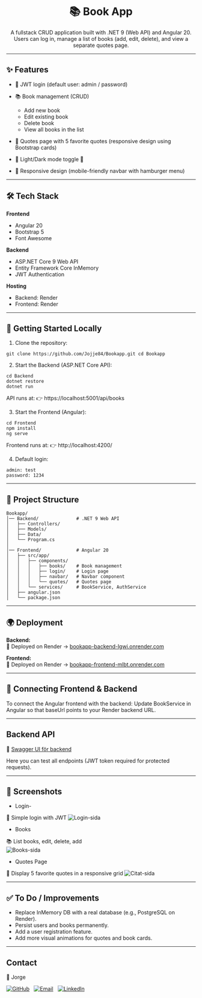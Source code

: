 <h1 align="center">📚 Book App</h1>

<p align="center">
A fullstack CRUD application built with .NET 9 (Web API) and Angular 20.  
Users can log in, manage a list of books (add, edit, delete),  
and view a separate quotes page.
</p>

---

## ✨ Features

- 🔑 JWT login (default user: admin / password)  
- 📚 Book management (CRUD)  
  - Add new book  
  - Edit existing book  
  - Delete book  
  - View all books in the list  

- 💬 Quotes page with 5 favorite quotes (responsive design using Bootstrap cards)  
- 🌙 Light/Dark mode toggle 📱  
- 📱 Responsive design (mobile-friendly navbar with hamburger menu)  

---

## 🛠️ Tech Stack

**Frontend**  
- Angular 20  
- Bootstrap 5  
- Font Awesome  

**Backend**  
- ASP.NET Core 9 Web API  
- Entity Framework Core InMemory  
- JWT Authentication  

**Hosting**  
- Backend: Render  
- Frontend: Render  

---

## 🚀 Getting Started Locally

1. Clone the repository:  
```
git clone https://github.com/Jojje84/Bookapp.git cd Bookapp
``` 

2. Start the Backend (ASP.NET Core API):
```
cd Backend 
dotnet restore 
dotnet run
``` 

API runs at:
👉 https://localhost:5001/api/books

3. Start the Frontend (Angular):
```
cd Frontend 
npm install 
ng serve
``` 

Frontend runs at:
👉 http://localhost:4200/

4. Default login:
```
admin: test 
password: 1234
``` 

---

## 📂 Project Structure
```
Bookapp/
│── Backend/              # .NET 9 Web API
│   ├── Controllers/
│   ├── Models/
│   ├── Data/
│   └── Program.cs
│
│── Frontend/             # Angular 20
│   ├── src/app/
│   │   ├── components/
│   │   │   ├── books/    # Book management
│   │   │   ├── login/    # Login page
│   │   │   ├── navbar/   # Navbar component
│   │   │   └── quotes/   # Quotes page
│   │   └── services/     # BookService, AuthService
│   ├── angular.json
│   └── package.json
``` 

---

## 🌍 Deployment

**Backend:**  
🚀 Deployed on Render → [bookapp-backend-lgwi.onrender.com](https://bookapp-backend-lgwi.onrender.com)  

**Frontend:**  
🚀 Deployed on Render → [bookapp-frontend-mlbt.onrender.com](https://bookapp-frontend-mlbt.onrender.com)  

---

## 🔗 Connecting Frontend & Backend
To connect the Angular frontend with the backend:
Update BookService in Angular so that baseUrl points to your Render backend URL.

---

## Backend API

🔗 [Swagger UI för backend](https://bookapp-backend-lgwi.onrender.com/swagger)

Here you can test all endpoints (JWT token required for protected requests).

---

## 📸 Screenshots

- Login-

🔑 Simple login with JWT
![Login-sida](screenshots/login.png)

- Books

📚 List books, edit, delete, add  
![Books-sida](screenshots/book.png)

- Quotes Page

💬 Display 5 favorite quotes in a responsive grid
![Citat-sida](screenshots/quotes.png)

---

## ✅ To Do / Improvements

- Replace InMemory DB with a real database (e.g., PostgreSQL on Render).
- Persist users and books permanently.
- Add a user registration feature.
- Add more visual animations for quotes and book cards.

---

## Contact

👤 Jorge

[![GitHub](https://img.shields.io/badge/GitHub-Profile-181717?logo=github&logoColor=white)](https://github.com/Jojje84) 
&nbsp;
[![Email](https://img.shields.io/badge/Email-Contact-blue?logo=icloud&logoColor=white)](mailto:jorgeavilas@icloud.com) 
&nbsp;
[![LinkedIn](https://img.shields.io/badge/LinkedIn-Profile-0A66C2?logo=linkedin&logoColor=white)](https://www.linkedin.com/in/jorge-avila-35622030/)
